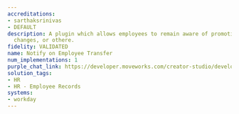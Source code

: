 ```yaml
---
accreditations:
- sarthaksrinivas
- DEFAULT
description: A plugin which allows employees to remain aware of promotions, location
  changes, or othere.
fidelity: VALIDATED
name: Notify on Employee Transfer
num_implementations: 1
purple_chat_link: https://developer.moveworks.com/creator-studio/developer-tools/purple-chat-builder/?workspace=%7B%22title%22%3A%22My+Workspace%22%2C%22botSettings%22%3A%7B%7D%2C%22mocks%22%3A%5B%7B%22id%22%3A5710%2C%22title%22%3A%22Mock+1%22%2C%22transcript%22%3A%7B%22settings%22%3A%7B%22colorStyle%22%3A%22LIGHT%22%2C%22startTime%22%3A%2211%3A43+AM%22%2C%22defaultPerson%22%3A%22GWEN%22%2C%22editable%22%3Atrue%7D%2C%22messages%22%3A%5B%7B%22from%22%3A%22BOT%22%2C%22text%22%3A%22%3Cp%3EHi+Gwen%2C%3Cbr%3E%3Cbr%3EWe+wanted+to+let+you+know+about+a+change+to+your+team.%3Cbr%3E%3Cbr%3E%3Cb%3EJane+Doe%3C%2Fb%3E+has+been+promoted+to+%3Cb%3ESenior+Marketing+Manager%3C%2Fb%3E.+In+her+new+role%2C+Jane+will+lead+our+strategic+marketing+initiatives%2C+overseeing+campaign+development+and+team+mentorship.+%3Cbr%3E%3Cbr%3EJane+will+be+transferring+to+Mountain+View+as+well%2C+so+you%27ll+be+able+to+start+collaborating+with+her+in+person.%3Cbr%3E%3C%2Fp%3E%22%7D%5D%7D%7D%5D%7D
solution_tags:
- HR
- HR - Employee Records
systems:
- workday
---
```

